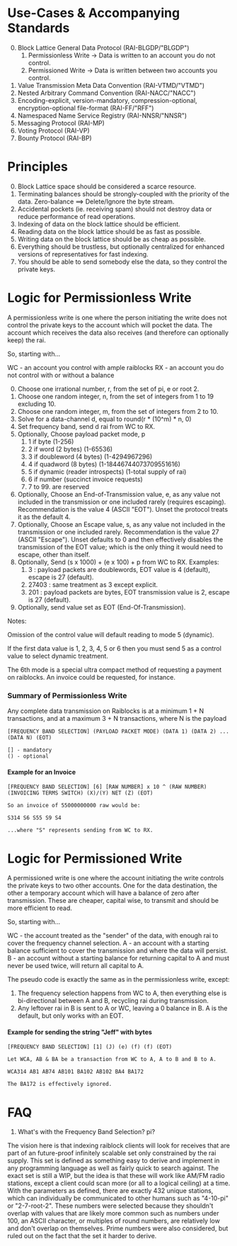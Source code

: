

# Use-Cases & Accompanying Standards

0. Block Lattice General Data Protocol (RAI-BLGDP/"BLGDP")
   1. Permissionless Write -> Data is written to an account you do not control.
   2. Permissioned Write -> Data is written between two accounts you control.
1. Value Transmission Meta Data Convention (RAI-VTMD/"VTMD")
2. Nested Arbitrary Command Convention (RAI-NACC/"NACC")
3. Encoding-explicit, version-mandatory, compression-optional, encryption-optional file-format (RAI-FF/"RFF")
4. Namespaced Name Service Registry (RAI-NNSR/"NNSR")
5. Messaging Protocol (RAI-MP)
6. Voting Protocol (RAI-VP)
7. Bounty Protocol (RAI-BP)

# Principles

0. Block Lattice space should be considered a scarce resource.
1. Terminating balances should be strongly-coupled with the priority of the data.  Zero-balance ==> Delete/Ignore the byte stream.
2. Accidental pockets (ie. receiving spam) should not destroy data or reduce performance of read operations.
3. Indexing of data on the block lattice should be efficient.
4. Reading data on the block lattice should be as fast as possible.
5. Writing data on the block lattice should be as cheap as possible.
6. Everything should be trustless, but optionally centralized for enhanced versions of representatives for fast indexing.
7. You should be able to send somebody else the data, so they control the private keys.

# Logic for Permissionless Write

A permissionless write is one where the person initiating the write does not control the private keys to the account which will pocket the data.  The account which receives the data also receives (and therefore can optionally keep) the rai.  

So, starting with...

WC - an account you control with ample raiblocks
RX - an account you do not control with or without a balance


0. Choose one irrational number, r, from the set of pi, e or root 2.
1. Choose one random integer, n, from the set of integers from 1 to 19 excluding 10.
2. Choose one random integer, m, from the set of integers from 2 to 10.
3. Solve for a data-channel d, equal to round(r * (10^m) * n, 0)
4. Set frequency band, send d rai from WC to RX.
5. Optionally, Choose payload packet mode, p
   1. 1 if byte (1-256)
   2. 2 if word (2 bytes) (1-65536)
   3. 3 if doubleword (4 bytes) (1-4294967296)
   4. 4 if quadword (8 bytes) (1-18446744073709551616)
   5. 5 if dynamic (reader introspects) (1-total supply of rai)
   6. 6 if number (succinct invoice requests)
   7. 7 to 99. are reserved
6. Optionally, Choose an End-of-Transmission value, e, as any value not included in the transmission or one included rarely (requires escaping).  Recommendation is the value 4 (ASCII "EOT"). Unset the protocol treats it as the default 4.
7. Optionally, Choose an Escape value, s, as any value not included in the transmission or one included rarely.  Recommendation is the value 27 (ASCII "Escape").  Unset defaults to 0 and then effectively disables the transmission of the EOT value; which is the only thing it would need to escape, other than itself.
8. Optionally, Send (s x 1000) + (e x 100) + p from WC to RX. Examples:
   1. 3 : payload packets are doublewords, EOT value is 4 (default), escape is 27 (default).
   2. 27403 : same treatment as 3 except explicit.
   3. 201 : payload packets are bytes, EOT transmission value is 2, escape is 27 (default).
9. Optionally, send value set as EOT (End-Of-Transmission).

Notes:

Omission of the control value will default reading to mode 5 (dynamic).

If the first data value is 1, 2, 3, 4, 5 or 6 then you must send 5 as a
control value to select dynamic treatment.

The 6th mode is a special ultra compact method of requesting a payment on raiblocks. An invoice could be requested, for instance.

### Summary of Permissionless Write

Any complete data transmission on Raiblocks is at a minimum 1 + N transactions, and at a maximum 3 + N transactions, where N is the payload

```
[FREQUENCY BAND SELECTION] (PAYLOAD PACKET MODE) (DATA 1) (DATA 2) ... (DATA N) (EOT)

[] - mandatory
() - optional
```

####  Example for an Invoice

```
[FREQUENCY BAND SELECTION] [6] [RAW NUMBER] x 10 ^ (RAW NUMBER) (INVOICING TERMS SWITCH) (X)/(Y) NET (Z) (EOT)

So an invoice of 55000000000 raw would be:

S314 S6 S55 S9 S4

...where "S" represents sending from WC to RX.
```

# Logic for Permissioned Write

A permissioned write is one where the account initiating the write controls the private keys to two other accounts.  One for the data destination, the other a temporary account which will have a balance of zero after transmission.  These are cheaper, capital wise, to transmit and should be more efficient to read.

So, starting with...

WC - the account treated as the "sender" of the data, with enough rai to cover the frequency channel selection.
A - an account with a starting balance sufficient to cover the transmission and where the data will persist.
B - an account without a starting balance for returning capital to A and must never be used twice, will return all capital to A.

The pseudo code is exactly the same as in the permissionless write, except:

1. The frequency selection happens from WC to A, then everything else is bi-directional between A and B, recycling rai during transmission.
2. Any leftover rai in B is sent to A or WC, leaving a 0 balance in B.  A is the default, but only works with an EOT.

####  Example for sending the string "Jeff" with bytes

```
[FREQUENCY BAND SELECTION] [1] (J) (e) (f) (f) (EOT)

Let WCA, AB & BA be a transaction from WC to A, A to B and B to A.

WCA314 AB1 AB74 AB101 BA102 AB102 BA4 BA172

The BA172 is effectively ignored.

```

# FAQ

1. What's with the Frequency Band Selection? pi?

The vision here is that indexing raiblock clients will look for receives that are part of an future-proof infinitely scalable set only constrained by the rai supply.  This set is defined as something easy to derive and implement in any programming language as well as fairly quick to search against.  The exact set is still a WIP, but the idea is that these will work like AM/FM radio stations, except a client could scan more (or all to a logical ceiling) at a time.  With the parameters as defined, there are exactly 432 unique stations, which can individually be communicated to other humans such as "4-10-pi" or "2-7-root-2".  These numbers were selected because they shouldn't overlap with values that are likely more common such as numbers under 100, an ASCII character, or multiples of round numbers, are relatively low and don't overlap on themselves.  Prime numbers were also considered, but ruled out on the fact that the set it harder to derive.
